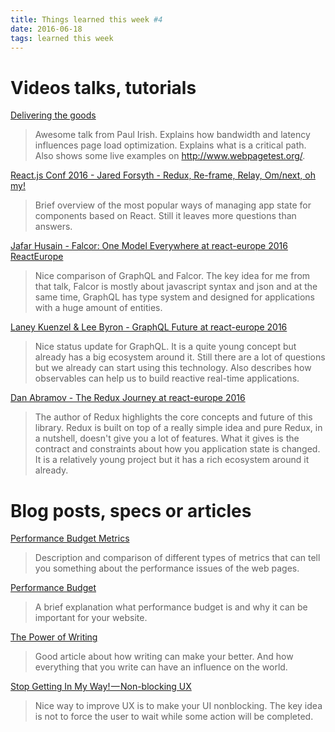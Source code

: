 ```yaml
---
title: Things learned this week #4
date: 2016-06-18
tags: learned this week
---
```


# Videos talks, tutorials
[Delivering the goods](https://www.youtube.com/watch?v=R8W_6xWphtw)

> Awesome talk from Paul Irish. Explains how bandwidth and latency influences page load optimization. Explains what is a critical path. Also shows some live examples on http://www.webpagetest.org/.

[React.js Conf 2016 - Jared Forsyth - Redux, Re-frame, Relay, Om/next, oh my!](https://www.youtube.com/watch?v=-jwQ3sGoiXg)

> Brief overview of the most popular ways of managing app state for components based on React. Still it leaves more questions than answers.

[Jafar Husain - Falcor: One Model Everywhere at react-europe 2016
ReactEurope](https://www.youtube.com/watch?v=nxQweyTUj5s)

> Nice comparison of GraphQL and Falcor. The key idea for me from that talk, Falcor is mostly about javascript syntax and json and at the same time, GraphQL has type system and designed for applications with a huge amount of entities.

[Laney Kuenzel & Lee Byron - GraphQL Future at react-europe 2016](https://www.youtube.com/watch?v=ViXL0YQnioU)

> Nice status update for GraphQL. It is a quite young concept but already has a big ecosystem around it. Still there are a lot of questions but we already can start using this technology. Also describes how observables can help us to build reactive real-time applications.

[Dan Abramov - The Redux Journey at react-europe 2016](https://www.youtube.com/watch?v=uvAXVMwHJXU)

> The author of Redux highlights the core concepts and future of this library. Redux is built on top of a really simple idea and pure Redux, in a nutshell, doesn't give you a lot of features. What it gives is the contract and constraints about how you application state is changed. It is a relatively young project but it has a rich ecosystem around it already.

# Blog posts, specs or articles

[Performance Budget Metrics](https://timkadlec.com/2014/11/performance-budget-metrics/)

> Description and comparison of different types of metrics that can tell you something about the performance issues of the web pages.

[Performance Budget](https://timkadlec.com/2013/01/setting-a-performance-budget/)

> A brief explanation what performance budget is and why it can be important for your website.

[The Power of Writing](https://medium.com/life-learning/the-power-of-writing-the-one-author-that-influenced-the-ceos-of-apple-facebook-and-airbnb-5cd40055e51#.op5r4kbr)

> Good article about how writing can make your better. And how everything that you write can have an influence on the world.

[Stop Getting In My Way! — Non-blocking UX](https://medium.com/@sophie_paxtonUX/stop-getting-in-my-way-non-blocking-ux-5cbbfe0f0158#.rlea318r9)

> Nice way to improve UX is to make your UI nonblocking. The key idea is not to force the user to wait while some action will be completed.